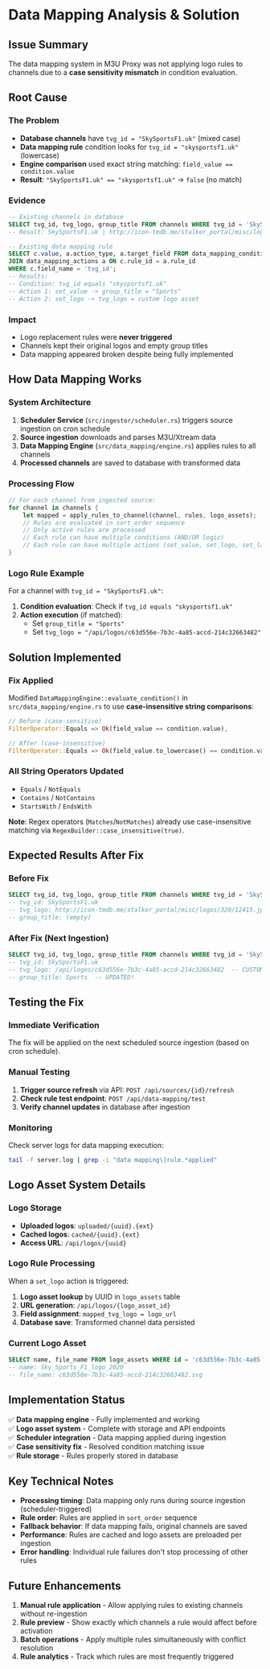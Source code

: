 # Data Mapping Analysis & Solution

## Issue Summary

The data mapping system in M3U Proxy was not applying logo rules to channels due to a **case sensitivity mismatch** in condition evaluation.

## Root Cause

### The Problem
- **Database channels** have `tvg_id = "SkySportsF1.uk"` (mixed case)
- **Data mapping rule** condition looks for `tvg_id = "skysportsf1.uk"` (lowercase)
- **Engine comparison** used exact string matching: `field_value == condition.value`
- **Result**: `"SkySportsF1.uk" == "skysportsf1.uk"` → `false` (no match)

### Evidence
```sql
-- Existing channels in database
SELECT tvg_id, tvg_logo, group_title FROM channels WHERE tvg_id = 'SkySportsF1.uk' LIMIT 1;
-- Result: SkySportsF1.uk | http://icon-tmdb.me/stalker_portal/misc/logos/320/12415.jpg?89982 | (empty)

-- Existing data mapping rule
SELECT c.value, a.action_type, a.target_field FROM data_mapping_conditions c 
JOIN data_mapping_actions a ON c.rule_id = a.rule_id 
WHERE c.field_name = 'tvg_id';
-- Results:
-- Condition: tvg_id equals "skysportsf1.uk"
-- Action 1: set_value -> group_title = "Sports"  
-- Action 2: set_logo -> tvg_logo = custom logo asset
```

### Impact
- Logo replacement rules were **never triggered**
- Channels kept their original logos and empty group titles
- Data mapping appeared broken despite being fully implemented

## How Data Mapping Works

### System Architecture
1. **Scheduler Service** (`src/ingestor/scheduler.rs`) triggers source ingestion on cron schedule
2. **Source ingestion** downloads and parses M3U/Xtream data
3. **Data Mapping Engine** (`src/data_mapping/engine.rs`) applies rules to all channels
4. **Processed channels** are saved to database with transformed data

### Processing Flow
```rust
// For each channel from ingested source:
for channel in channels {
    let mapped = apply_rules_to_channel(channel, rules, logo_assets);
    // Rules are evaluated in sort_order sequence
    // Only active rules are processed
    // Each rule can have multiple conditions (AND/OR logic)
    // Each rule can have multiple actions (set_value, set_logo, set_label)
}
```

### Logo Rule Example
For a channel with `tvg_id = "SkySportsF1.uk"`:

1. **Condition evaluation**: Check if `tvg_id equals "skysportsf1.uk"`
2. **Action execution** (if matched):
   - Set `group_title = "Sports"`
   - Set `tvg_logo = "/api/logos/c63d556e-7b3c-4a85-accd-214c32663482"`

## Solution Implemented

### Fix Applied
Modified `DataMappingEngine::evaluate_condition()` in `src/data_mapping/engine.rs` to use **case-insensitive string comparisons**:

```rust
// Before (case-sensitive)
FilterOperator::Equals => Ok(field_value == condition.value),

// After (case-insensitive) 
FilterOperator::Equals => Ok(field_value.to_lowercase() == condition.value.to_lowercase()),
```

### All String Operators Updated
- `Equals` / `NotEquals`
- `Contains` / `NotContains` 
- `StartsWith` / `EndsWith`

**Note**: Regex operators (`Matches`/`NotMatches`) already use case-insensitive matching via `RegexBuilder::case_insensitive(true)`.

## Expected Results After Fix

### Before Fix
```sql
SELECT tvg_id, tvg_logo, group_title FROM channels WHERE tvg_id = 'SkySportsF1.uk';
-- tvg_id: SkySportsF1.uk
-- tvg_logo: http://icon-tmdb.me/stalker_portal/misc/logos/320/12415.jpg?89982  
-- group_title: (empty)
```

### After Fix (Next Ingestion)
```sql
SELECT tvg_id, tvg_logo, group_title FROM channels WHERE tvg_id = 'SkySportsF1.uk';
-- tvg_id: SkySportsF1.uk
-- tvg_logo: /api/logos/c63d556e-7b3c-4a85-accd-214c32663482  -- CUSTOM LOGO!
-- group_title: Sports  -- UPDATED!
```

## Testing the Fix

### Immediate Verification
The fix will be applied on the next scheduled source ingestion (based on cron schedule).

### Manual Testing
1. **Trigger source refresh** via API: `POST /api/sources/{id}/refresh`
2. **Check rule test endpoint**: `POST /api/data-mapping/test` 
3. **Verify channel updates** in database after ingestion

### Monitoring
Check server logs for data mapping execution:
```bash
tail -f server.log | grep -i "data mapping\|rule.*applied"
```

## Logo Asset System Details

### Logo Storage
- **Uploaded logos**: `uploaded/{uuid}.{ext}`
- **Cached logos**: `cached/{uuid}.{ext}`
- **Access URL**: `/api/logos/{uuid}`

### Logo Rule Processing
When a `set_logo` action is triggered:
1. **Logo asset lookup** by UUID in `logo_assets` table
2. **URL generation**: `/api/logos/{logo_asset_id}`
3. **Field assignment**: `mapped_tvg_logo = logo_url`
4. **Database save**: Transformed channel data persisted

### Current Logo Asset
```sql
SELECT name, file_name FROM logo_assets WHERE id = 'c63d556e-7b3c-4a85-accd-214c32663482';
-- name: Sky_Sports_F1_logo_2020
-- file_name: c63d556e-7b3c-4a85-accd-214c32663482.svg
```

## Implementation Status

✅ **Data mapping engine** - Fully implemented and working  
✅ **Logo asset system** - Complete with storage and API endpoints  
✅ **Scheduler integration** - Data mapping applied during ingestion  
✅ **Case sensitivity fix** - Resolved condition matching issue  
✅ **Rule storage** - Rules properly stored in database  

## Key Technical Notes

- **Processing timing**: Data mapping only runs during source ingestion (scheduler-triggered)
- **Rule order**: Rules are applied in `sort_order` sequence
- **Fallback behavior**: If data mapping fails, original channels are saved
- **Performance**: Rules are cached and logo assets are preloaded per ingestion
- **Error handling**: Individual rule failures don't stop processing of other rules

## Future Enhancements

1. **Manual rule application** - Allow applying rules to existing channels without re-ingestion
2. **Rule preview** - Show exactly which channels a rule would affect before activation
3. **Batch operations** - Apply multiple rules simultaneously with conflict resolution
4. **Rule analytics** - Track which rules are most frequently triggered